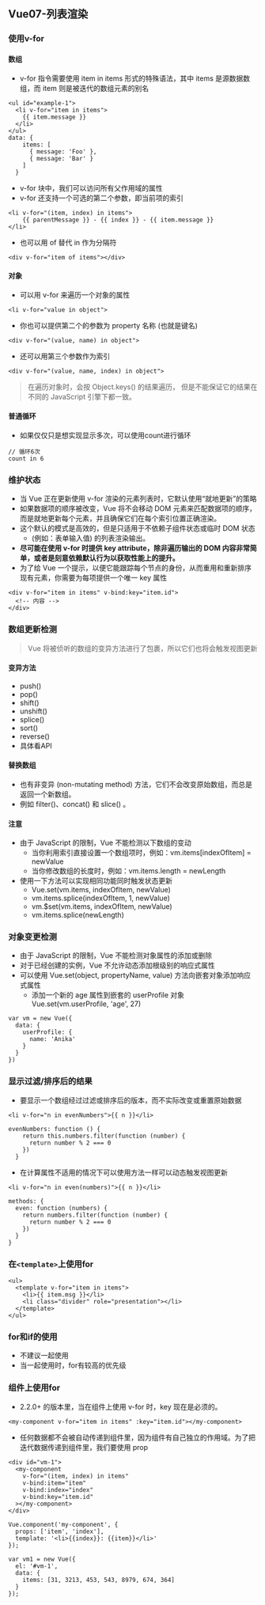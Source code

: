 ## Vue07-列表渲染
### 使用v-for
#### 数组
* v-for 指令需要使用 item in items 形式的特殊语法，其中 items 是源数据数组，而 item 则是被迭代的数组元素的别名
```
<ul id="example-1">
  <li v-for="item in items">
    {{ item.message }}
  </li>
</ul>
data: {
    items: [
      { message: 'Foo' },
      { message: 'Bar' }
    ]
  }
```
* v-for 块中，我们可以访问所有父作用域的属性
* v-for 还支持一个可选的第二个参数，即当前项的索引
```
<li v-for="(item, index) in items">
    {{ parentMessage }} - {{ index }} - {{ item.message }}
</li>
```
* 也可以用 of 替代 in 作为分隔符
```
<div v-for="item of items"></div>
```
#### 对象
* 可以用 v-for 来遍历一个对象的属性
```
<li v-for="value in object">
```
* 你也可以提供第二个的参数为 property 名称 (也就是键名)
```
<div v-for="(value, name) in object">
```
* 还可以用第三个参数作为索引
```
<div v-for="(value, name, index) in object">
```
> 在遍历对象时，会按 Object.keys() 的结果遍历，
但是不能保证它的结果在不同的 JavaScript 引擎下都一致。
#### 普通循环
* 如果仅仅只是想实现显示多次，可以使用count进行循环
```
// 循环6次
count in 6
```
### 维护状态
* 当 Vue 正在更新使用 v-for 渲染的元素列表时，它默认使用“就地更新”的策略
* 如果数据项的顺序被改变，Vue 将不会移动 DOM 元素来匹配数据项的顺序，而是就地更新每个元素，并且确保它们在每个索引位置正确渲染。
* 这个默认的模式是高效的，但是只适用于不依赖子组件状态或临时 DOM 状态 
  * (例如：表单输入值) 的列表渲染输出。
* **尽可能在使用 v-for 时提供 key attribute，除非遍历输出的 DOM 内容非常简单，或者是刻意依赖默认行为以获取性能上的提升。**
* 为了给 Vue 一个提示，以便它能跟踪每个节点的身份，从而重用和重新排序现有元素，你需要为每项提供一个唯一 key 属性
```
<div v-for="item in items" v-bind:key="item.id">
  <!-- 内容 -->
</div>
```
### 数组更新检测
> Vue 将被侦听的数组的变异方法进行了包裹，所以它们也将会触发视图更新
#### 变异方法
* push()
* pop()
* shift()
* unshift()
* splice()
* sort()
* reverse()
* 具体看API
#### 替换数组
* 也有非变异 (non-mutating method) 方法，它们不会改变原始数组，而总是返回一个新数组。
* 例如 filter()、concat() 和 slice() 。
#### 注意
* 由于 JavaScript 的限制，Vue 不能检测以下数组的变动
  * 当你利用索引直接设置一个数组项时，例如：vm.items[indexOfItem] = newValue
  * 当你修改数组的长度时，例如：vm.items.length = newLength
* 使用一下方法可以实现相同功能同时触发状态更新
  * Vue.set(vm.items, indexOfItem, newValue)
  * vm.items.splice(indexOfItem, 1, newValue)
  * vm.$set(vm.items, indexOfItem, newValue)
  * vm.items.splice(newLength)
### 对象变更检测
* 由于 JavaScript 的限制，Vue 不能检测对象属性的添加或删除
* 对于已经创建的实例，Vue 不允许动态添加根级别的响应式属性
* 可以使用 Vue.set(object, propertyName, value) 方法向嵌套对象添加响应式属性
  * 添加一个新的 age 属性到嵌套的 userProfile 对象
Vue.set(vm.userProfile, 'age', 27)
```
var vm = new Vue({
  data: {
    userProfile: {
      name: 'Anika'
    }
  }
})
```
### 显示过滤/排序后的结果
* 要显示一个数组经过过滤或排序后的版本，而不实际改变或重置原始数据
```
<li v-for="n in evenNumbers">{{ n }}</li>

evenNumbers: function () {
    return this.numbers.filter(function (number) {
      return number % 2 === 0
    })
  }
```
* 在计算属性不适用的情况下可以使用方法一样可以动态触发视图更新
```
<li v-for="n in even(numbers)">{{ n }}</li>

methods: {
  even: function (numbers) {
    return numbers.filter(function (number) {
      return number % 2 === 0
    })
  }
}
```
### 在`<template>`上使用for
```
<ul>
  <template v-for="item in items">
    <li>{{ item.msg }}</li>
    <li class="divider" role="presentation"></li>
  </template>
</ul>
```
### for和if的使用
* 不建议一起使用
* 当一起使用时，for有较高的优先级
### 组件上使用for
* 2.2.0+ 的版本里，当在组件上使用 v-for 时，key 现在是必须的。
```
<my-component v-for="item in items" :key="item.id"></my-component>
```
* 任何数据都不会被自动传递到组件里，因为组件有自己独立的作用域。为了把迭代数据传递到组件里，我们要使用 prop
```
<div id="vm-1">
  <my-component
    v-for="(item, index) in items"
    v-bind:item="item"
    v-bind:index="index"
    v-bind:key="item.id"
  ></my-component>
</div>
  
Vue.component('my-component', {
  props: ['item', 'index'],
  template: '<li>{{index}}: {{item}}</li>'
});
  
var vm1 = new Vue({
  el: '#vm-1',
  data: {
    items: [31, 3213, 453, 543, 8979, 674, 364]
  }
});
```